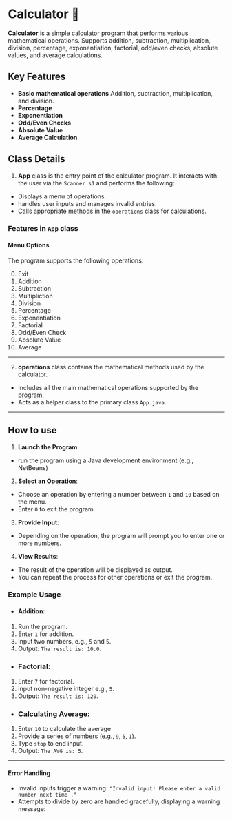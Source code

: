# Calculator 🧮
**Calculator** is a simple calculator program that performs various mathematical operations. Supports addition, subtraction, multiplication, division, percentage, exponentiation, factorial, odd/even checks, absolute values, and average calculations.

## Key Features
- **Basic mathematical operations** Addition, subtraction, multiplication, and  division.
- **Percentage**
- **Exponentiation**
- **Odd/Even Checks**
- **Absolute Value**
- **Average Calculation**

## Class Details

1. **App** class is the entry point of the calculator program. It interacts with the user via the `Scanner s1`  and performs the following:
- Displays a menu of operations.
- handles user inputs and manages invalid entries.
- Calls appropriate methods in the `operations` class for calculations.

###  **Features in `App` class**
####  **Menu Options**
The program supports the following operations:
 
 0. Exit
1. Addition
2. Subtraction
3. Multipliction
4. Division
5. Percentage
6. Exponentiation
7. Factorial
8. Odd/Even Check
9. Absolute Value
10. Average


---


2. **operations** class contains the mathematical methods used by the calculator.
- Includes all the main mathematical operations supported by the program.
- Acts as a helper class to the primary class `App.java`.
---
## How to use
1. **Launch the Program**:
- run the program using a Java development environment (e.g., NetBeans)

2. **Select an Operation**:
- Choose an operation by entering a number between `1` and `10` based on the menu.
- Enter `0` to exit the program.

3. **Provide Input**:
- Depending on the operation, the program will prompt you to enter one or more numbers.

4. **View Results**:
- The result of the operation will be displayed as output.
- You can repeat the process for other operations or exit the program.

### Example Usage
- ####   Addition:
1. Run the program.
2. Enter `1` for addition.
3. Input two numbers, e.g., `5` and `5`.
4. Output: `The result is: 10.0`.

- ### Factorial:
1. Enter `7` for factorial.
2. input non-negative integer e.g., `5`.
3. Output: `The result is: 120`.

- ### Calculating Average:
1. Enter `10` to calculate the average
2. Provide a series of numbers (e.g., `9`, `5`, `1`).
3. Type `stop` to end input.
4. Output: `The AVG is: 5`.

---
####  **Error Handling**
-  Invalid inputs trigger a warning:
`"Invalid input! Please enter a valid number next time ."`  
- Attempts to divide by zero are handled gracefully, displaying a warning message:












<!--stackedit_data:
eyJoaXN0b3J5IjpbLTE1ODU3MTIxMDksMTczMDIwMjQ1NiwxOT
E5OTM4ODYsLTE3MjYzNTM5OTEsNTIxNDk0MjExLC04ODg2NzIz
MzEsLTE5NjE5NjUyNDYsLTE5NzM5ODI5NDEsMTE4MTQ5ODg2NS
wtNDQ2MzE5MTQyLDIwNDIyNzkyMDksNDI0NTYyOTA0XX0=
-->
